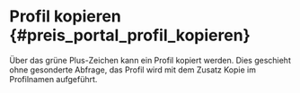 # Profil kopieren {#preis_portal_profil_kopieren}

Über das grüne Plus-Zeichen kann ein Profil kopiert werden. Dies geschieht ohne gesonderte Abfrage, das Profil wird mit dem Zusatz Kopie im Profilnamen aufgeführt.



